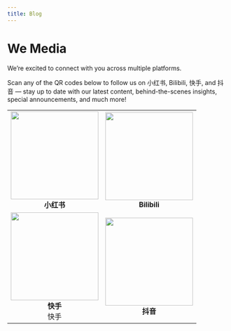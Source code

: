 ```yaml
---
title: Blog
---
```


# <i class="fas fa-feather-alt"></i>We Media

We’re excited to connect with you across multiple platforms. 

 <i class="fas fa-mobile-alt"></i>Scan any of the QR codes below to follow us on 小红书, Bilibili, 快手, and 抖音 — stay up to date with our latest content, behind-the-scenes insights, special announcements, and much more!

<table>
  <tr>
    <td align="center">
      <img src="/image/xhs.png" width="200"><br>
      <strong>小红书</strong>
    </td>
    <td align="center">
      <img src="/image/bilibili.png" width="200"><br>
      <strong>Bilibili</strong>
    </td>
  </tr>
  <tr>
    <td align="center">
      <img src="/image/kuaishou.png" width="200"><br>
      <strong>快手</strong><br>
      快手
    </td>
    <td align="center">
      <img src="/image/douyin.png" width="200"><br>
      <strong>抖音</strong>
    </td>
  </tr>
</table>

